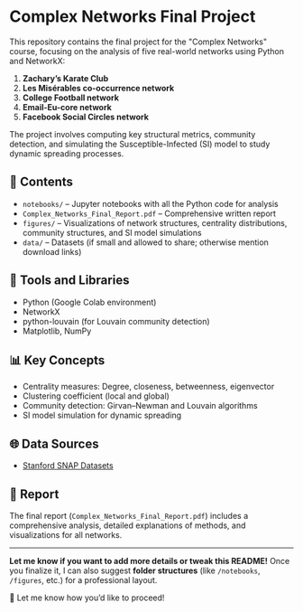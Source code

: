 # Complex Networks Final Project

This repository contains the final project for the "Complex Networks" course, focusing on the analysis of five real-world networks using Python and NetworkX:

1. **Zachary’s Karate Club**  
2. **Les Misérables co-occurrence network**  
3. **College Football network**  
4. **Email-Eu-core network**  
5. **Facebook Social Circles network**

The project involves computing key structural metrics, community detection, and simulating the Susceptible-Infected (SI) model to study dynamic spreading processes.

## 📂 Contents

- `notebooks/` – Jupyter notebooks with all the Python code for analysis  
- `Complex_Networks_Final_Report.pdf` – Comprehensive written report  
- `figures/` – Visualizations of network structures, centrality distributions, community structures, and SI model simulations  
- `data/` – Datasets (if small and allowed to share; otherwise mention download links)  

## 🔧 Tools and Libraries

- Python (Google Colab environment)  
- NetworkX  
- python-louvain (for Louvain community detection)  
- Matplotlib, NumPy  

## 📊 Key Concepts

- Centrality measures: Degree, closeness, betweenness, eigenvector  
- Clustering coefficient (local and global)  
- Community detection: Girvan–Newman and Louvain algorithms  
- SI model simulation for dynamic spreading  

## 🌐 Data Sources

- [Stanford SNAP Datasets](https://snap.stanford.edu/data/)

## 📄 Report

The final report (`Complex_Networks_Final_Report.pdf`) includes a comprehensive analysis, detailed explanations of methods, and visualizations for all networks.

---

**Let me know if you want to add more details or tweak this README!** Once you finalize it, I can also suggest **folder structures** (like `/notebooks`, `/figures`, etc.) for a professional layout.

🚀 Let me know how you’d like to proceed!

